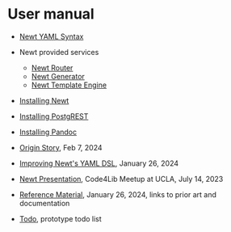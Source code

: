 
# User manual

- [Newt YAML Syntax](newt_yaml_syntax.md)
- Newt provided services
  - [Newt Router](newt.1.md)
  - [Newt Generator](newt.1.md)
  - [Newt Template Engine](newtmustache.1.md)

- [Installing Newt](INSTALL.md)
- [Installing PostgREST](INSTALL-PostgREST.md)
- [Installing Pandoc](INSTALL-Pandoc.md)
- [Origin Story](origin_story.md), Feb 7, 2024
- [Improving Newt's YAML DSL](improving_the_type_dsl.md), January 26, 2024
- [Newt Presentation](presentation/), Code4Lib Meetup at UCLA, July 14, 2023

- [Reference Material](reference_material.md), January 26, 2024, links to prior art and documentation
- [Todo](TODO.md), prototype todo list
